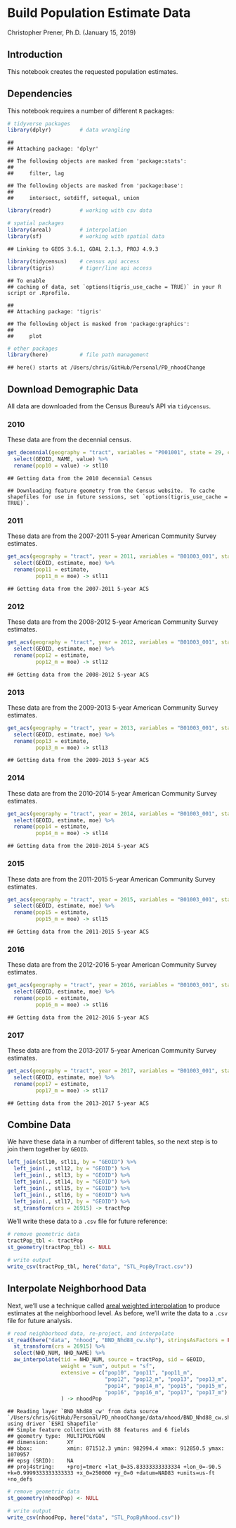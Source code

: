 Build Population Estimate Data
================
Christopher Prener, Ph.D.
(January 15, 2019)

## Introduction

This notebook creates the requested population estimates.

## Dependencies

This notebook requires a number of different `R` packages:

``` r
# tidyverse packages
library(dplyr)         # data wrangling
```

    ## 
    ## Attaching package: 'dplyr'

    ## The following objects are masked from 'package:stats':
    ## 
    ##     filter, lag

    ## The following objects are masked from 'package:base':
    ## 
    ##     intersect, setdiff, setequal, union

``` r
library(readr)         # working with csv data

# spatial packages
library(areal)         # interpolation
library(sf)            # working with spatial data
```

    ## Linking to GEOS 3.6.1, GDAL 2.1.3, PROJ 4.9.3

``` r
library(tidycensus)    # census api access
library(tigris)        # tiger/line api access
```

    ## To enable 
    ## caching of data, set `options(tigris_use_cache = TRUE)` in your R script or .Rprofile.

    ## 
    ## Attaching package: 'tigris'

    ## The following object is masked from 'package:graphics':
    ## 
    ##     plot

``` r
# other packages
library(here)          # file path management
```

    ## here() starts at /Users/chris/GitHub/Personal/PD_nhoodChange

## Download Demographic Data

All data are downloaded from the Census Bureau’s API via `tidycensus`.

### 2010

These data are from the decennial
census.

``` r
get_decennial(geography = "tract", variables = "P001001", state = 29, county = 510, geometry = TRUE) %>% 
  select(GEOID, NAME, value) %>%
  rename(pop10 = value) -> stl10
```

    ## Getting data from the 2010 decennial Census

    ## Downloading feature geometry from the Census website.  To cache shapefiles for use in future sessions, set `options(tigris_use_cache = TRUE)`.

### 2011

These data are from the 2007-2011 5-year American Community Survey
estimates.

``` r
get_acs(geography = "tract", year = 2011, variables = "B01003_001", state = 29, county = 510) %>%
  select(GEOID, estimate, moe) %>%
  rename(pop11 = estimate,
         pop11_m = moe) -> stl11
```

    ## Getting data from the 2007-2011 5-year ACS

### 2012

These data are from the 2008-2012 5-year American Community Survey
estimates.

``` r
get_acs(geography = "tract", year = 2012, variables = "B01003_001", state = 29, county = 510) %>%
  select(GEOID, estimate, moe) %>%
  rename(pop12 = estimate,
         pop12_m = moe) -> stl12
```

    ## Getting data from the 2008-2012 5-year ACS

### 2013

These data are from the 2009-2013 5-year American Community Survey
estimates.

``` r
get_acs(geography = "tract", year = 2013, variables = "B01003_001", state = 29, county = 510) %>%
  select(GEOID, estimate, moe) %>%
  rename(pop13 = estimate,
         pop13_m = moe) -> stl13
```

    ## Getting data from the 2009-2013 5-year ACS

### 2014

These data are from the 2010-2014 5-year American Community Survey
estimates.

``` r
get_acs(geography = "tract", year = 2014, variables = "B01003_001", state = 29, county = 510) %>%
  select(GEOID, estimate, moe) %>%
  rename(pop14 = estimate,
         pop14_m = moe) -> stl14
```

    ## Getting data from the 2010-2014 5-year ACS

### 2015

These data are from the 2011-2015 5-year American Community Survey
estimates.

``` r
get_acs(geography = "tract", year = 2015, variables = "B01003_001", state = 29, county = 510) %>%
  select(GEOID, estimate, moe) %>%
  rename(pop15 = estimate,
         pop15_m = moe) -> stl15
```

    ## Getting data from the 2011-2015 5-year ACS

### 2016

These data are from the 2012-2016 5-year American Community Survey
estimates.

``` r
get_acs(geography = "tract", year = 2016, variables = "B01003_001", state = 29, county = 510) %>%
  select(GEOID, estimate, moe) %>%
  rename(pop16 = estimate,
         pop16_m = moe) -> stl16
```

    ## Getting data from the 2012-2016 5-year ACS

### 2017

These data are from the 2013-2017 5-year American Community Survey
estimates.

``` r
get_acs(geography = "tract", year = 2017, variables = "B01003_001", state = 29, county = 510) %>%
  select(GEOID, estimate, moe) %>%
  rename(pop17 = estimate,
         pop17_m = moe) -> stl17
```

    ## Getting data from the 2013-2017 5-year ACS

## Combine Data

We have these data in a number of different tables, so the next step is
to join them together by `GEOID`.

``` r
left_join(stl10, stl11, by = "GEOID") %>%
  left_join(., stl12, by = "GEOID") %>%
  left_join(., stl13, by = "GEOID") %>%
  left_join(., stl14, by = "GEOID") %>%
  left_join(., stl15, by = "GEOID") %>%
  left_join(., stl16, by = "GEOID") %>%
  left_join(., stl17, by = "GEOID") %>%
  st_transform(crs = 26915) -> tractPop
```

We’ll write these data to a `.csv` file for future reference:

``` r
# remove geometric data
tractPop_tbl <- tractPop
st_geometry(tractPop_tbl) <- NULL

# write output
write_csv(tractPop_tbl, here("data", "STL_PopByTract.csv"))
```

## Interpolate Neighborhood Data

Next, we’ll use a technique called [areal weighted
interpolation](https://slu-opengis.github.io/areal/articles/areal-weighted-interpolation.html)
to produce estimates at the neighborhood level. As before, we’ll write
the data to a `.csv` file for future analysis.

``` r
# read neighborhood data, re-project, and interpolate
st_read(here("data", "nhood", "BND_Nhd88_cw.shp"), stringsAsFactors = FALSE) %>%
  st_transform(crs = 26915) %>%
  select(NHD_NUM, NHD_NAME) %>%
  aw_interpolate(tid = NHD_NUM, source = tractPop, sid = GEOID, 
                 weight = "sum", output = "sf", 
                 extensive = c("pop10", "pop11", "pop11_m", 
                               "pop12", "pop12_m", "pop13", "pop13_m", 
                               "pop14", "pop14_m", "pop15", "pop15_m", 
                               "pop16", "pop16_m", "pop17", "pop17_m")
                 ) -> nhoodPop
```

    ## Reading layer `BND_Nhd88_cw' from data source `/Users/chris/GitHub/Personal/PD_nhoodChange/data/nhood/BND_Nhd88_cw.shp' using driver `ESRI Shapefile'
    ## Simple feature collection with 88 features and 6 fields
    ## geometry type:  MULTIPOLYGON
    ## dimension:      XY
    ## bbox:           xmin: 871512.3 ymin: 982994.4 xmax: 912850.5 ymax: 1070957
    ## epsg (SRID):    NA
    ## proj4string:    +proj=tmerc +lat_0=35.83333333333334 +lon_0=-90.5 +k=0.9999333333333333 +x_0=250000 +y_0=0 +datum=NAD83 +units=us-ft +no_defs

``` r
# remove geometric data
st_geometry(nhoodPop) <- NULL

# write output
write_csv(nhoodPop, here("data", "STL_PopByNhood.csv"))
```
